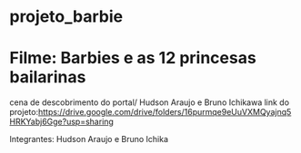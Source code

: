 # projeto_barbie
# Filme: Barbies e as 12 princesas bailarinas
cena de descobrimento do portal/ Hudson Araujo e Bruno Ichikawa
link do projeto:https://drive.google.com/drive/folders/16purmqe9eUuVXMQyajnq5HRKYabj6Gge?usp=sharing

Integrantes: Hudson Araujo e Bruno Ichika
